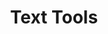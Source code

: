 ---
layout: solution
title: Text Tools
image_path: "/assets/images/text_tools/text_tools3_1.png"
video_path: "/assets/media/text_tools/text_tools_full"
introduction: This app is designed to make formatting, editing, and working with text easier, faster, and more efficient.
whatyouget: With just a few clicks, you can
arguments:
  - name: Analyze Content
    arg: Quickly count words, characters and sentences. Estimate reading time to better target your audience.
  - name: Transform Text
    arg: Instantly convert selected text to UPPERCASE, lowercase, Sentence case, Title Case, or create URL-friendly slugs.
  - name: Find and Replace
    arg: Easily search and replace specific words or phrases inside your document without needing external tools.

images:
- path: "/assets/images/text_tools/Review_Screenshot.png"
  alt: Review feature
- path: "/assets/images/text_tools/Transform_uppercase_Screenshot.png"
  alt: Transform feature
- path: "/assets/images/text_tools/Replace_Screenshot.png"
  alt: Replace feature

monday_install_button: |-
  <a href="https://auth.monday.com/oauth2/authorize?client_id=dab9741df949b23c6aa8c5a333098f6a&response_type=install">
    <img
      alt="Add to monday.com"
      height="32"
      src="https://dapulse-res.cloudinary.com/image/upload/f_auto,q_auto/remote_mondaycom_static/uploads/Tal/4b5d9548-0598-436e-a5b6-9bc5f29ee1d9_Group12441.png"
    />
  </a>

monday_share_url:

pricing:
  f14d_trials: true
  plans:
  - name: Solo
    seats: 5
    monthly: 0
    yearly: 0
    features:
    - Unlimited Reviews
    - Unlimited Transformations
    - Unlimited Replace text
  - name: Team
    seats: 15
    monthly: 6
    yearly: 5
    features:
    - Unlimited Reviews
    - Unlimited Transformations
    - Unlimited Replace text
  - name: Business
    seats: 50
    monthly: 29
    yearly: 20
    features:
    - Unlimited Reviews
    - Unlimited Transformations
    - Unlimited Replace text
  - name: Pro
    seats: 250
    monthly: 69
    yearly: 50
    features:
    - Unlimited Reviews
    - Unlimited Transformations
    - Unlimited Replace text
  - name: Enterprise
    seats: Unlimited
    monthly: 299
    yearly: 200
    features:
    - Unlimited Reviews
    - Unlimited Transformations
    - Unlimited Replace text

terms_of_service:
- section: Introduction
  arg_type: paragraph
  arg: Welcome to Find and Replace app ("the App"), a monday.com application that enables users to search and replace text in WorkDocs documents. By installing, accessing, or using the App, you agree to be bound by these Terms of Service ("Terms"). If you do not agree with these Terms, do not use the App.
- section: Acceptance of Terms
  arg_type: paragraph
  arg: By using the App, you affirm that you have the legal capacity to enter into these Terms and that you comply with all applicable laws and regulations. If you are using the App on behalf of an organization, you represent that you have the authority to bind that organization to these Terms.
- section: Description of Service
  arg_type: paragraph
  arg: The App provides a tool for users of monday.com to search for and replace text within WorkDocs documents. It does not store, retain, or modify content outside of the user's control within monday.com. The App requires appropriate permissions to access WorkDocs documents, and by using the App, you grant such permissions.
- section: User Responsibilities
  arg_type: list
  arg: You agree to
  args:
  - Use the App only for lawful purposes and in compliance with monday.com’s terms and policies. 
  - Ensure you have the necessary permissions to modify WorkDocs content. 
  - Not use the App to introduce harmful code, automate unauthorized modifications, or violate intellectual property rights.
- section: Data Privacy and Security
  arg_type: paragraph
  arg: The App does not store or collect user data outside of monday.com. All processing occurs within monday.com’s platform, and any changes made via the App remain within the user’s workspace. We do not share or sell user data. For more details on how monday.com handles data, please refer to monday.com’s privacy policy.
- section: Limitation of Liability
  arg_type: paragraph
  arg: To the maximum extent permitted by law, [Company Name] is not liable for any indirect, incidental, special, or consequential damages, including but not limited to data loss, unauthorized modifications, or business disruptions resulting from the use of the App.
- section: Warranty Disclaimer
  arg_type: paragraph
  arg: The App is provided "as is" without any warranties, express or implied. We do not guarantee that the App will be error-free, uninterrupted, or meet your specific needs.
- section: Modification of Terms
  arg_type: paragraph
  arg: We reserve the right to update or modify these Terms at any time. Changes will be posted within the App or on our website, and continued use of the App after modifications constitutes acceptance of the revised Terms.
- section: Contact Information
  arg_type: paragraph
  arg: For any questions or concerns about these Terms, please contact us at montools@proton.me or visit our website at montools.github.io.

privacy_policy:
- section: Introduction
  arg: Welcome to Montools Find & Replace for WorkDocs ("the App").This Privacy Policy outlines how we handle user data when you use the App within monday.com.
- section: Data Collection & Usage
  arg: The App does not collect, store, or transmit any personal or document data outside of monday.com. All search and replace actions occur within the monday.com environment without external data processing.
- section: Permissions & Access
  arg: To function correctly, the App requires access to monday.com WorkDocs. This access is used solely for executing search and replace operations as initiated by the user. The App does not retain, analyze, or share document data.
- section: Data Security
  arg: We follow best practices to ensure that user data remains secure.  The App operates entirely within monday.com's infrastructure and does not introduce additional data storage, logging, or external processing.
- section: Third-Party Integrations
  arg: The App does not integrate with external third-party services and does not transmit any user data outside of monday.com.
- section: User Rights & Control
  arg: As the App does not store any personal or document data, users do not need to request data deletion or modification. All content remains under the control of the user within their monday.com account.
- section: Changes to This Policy
  arg: We may update this Privacy Policy from time to time. Any changes will be communicated within the App or through our website. Continued use of the App after changes constitutes acceptance of the updated policy.
- section: Contact Information
  arg: For any questions regarding this Privacy Policy, please contact us at <email>montools@proton.me</email>.

faqs:
- question: What does this app do?
  answer: This app enhances text editing in monday.com Workdocs by offering formatting tools and text analysis directly in the contextual toolbar.

- question: Where can I access the app?
  answer: The app becomes visible when you select text in a Workdoc. It appears in the contextual toolbar above the selection.

- question: What formatting options are available?
  answer: You can convert selected text to UPPERCASE, lowercase, Sentence case, Title Case, Slug, or Snake case format.

- question: What analysis features does the app include?
  answer: The app provides word count, character count, sentence count, and estimated reading time.

- question: Can I search and replace text with this app?
  answer: Yes. The app includes a simple find-and-replace feature for modifying selected content.

- question: Does this app change the entire document?
  answer: No. The app only affects the portion of text you have selected.

- question: Is the app available in all monday.com accounts?
  answer: Yes. It works inside any Workdoc as long as the app is installed in your monday.com workspace.

- question: Is my data secure when using this app?
  answer: Yes. The app processes text locally within your document and does not store or transmit your data externally.

- question: Who can I contact for support or feedback?
  answer: You can reach out to montools@proton.me, we'll be happy to know about you!
---